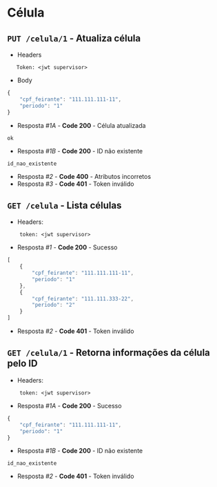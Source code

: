# Célula

## ```PUT /celula/1``` - Atualiza célula
- Headers

 ```
    Token: <jwt supervisor>
 ```

- Body

```javascript
{
    "cpf_feirante": "111.111.111-11",
    "periodo": "1"
}
```

- Resposta *#1A* - **Code 200** - Célula atualizada
```
ok
```
- Resposta *#1B* - **Code 200** - ID não existente
```
id_nao_existente
```

- Resposta *#2* - **Code 400** - Atributos incorretos
- Resposta *#3* - **Code 401** - Token inválido


## ```GET /celula``` - Lista células

- Headers: 
```
    token: <jwt supervisor>
```

- Resposta *#1* - **Code 200** - Sucesso
```javascript
[
    {
        "cpf_feirante": "111.111.111-11",
        "periodo": "1"
    },
    {
        "cpf_feirante": "111.111.333-22",
        "periodo": "2"
    }
]
```

- Resposta *#2* - **Code 401** - Token inválido


## ```GET /celula/1``` - Retorna informações da célula pelo ID
 - Headers: 
```
    token: <jwt supervisor>
```

- Resposta *#1A* - **Code 200** - Sucesso
```javascript
{
    "cpf_feirante": "111.111.111-11",
    "periodo": "1"
}
```

- Resposta *#1B* - **Code 200** - ID não existente
```
id_nao_existente
```
- Resposta *#2* - **Code 401** - Token inválido

